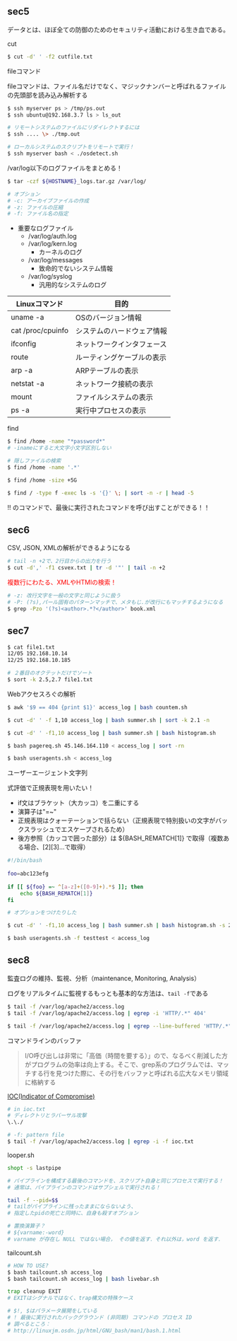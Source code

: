 ## sec5
データとは、ほぼ全ての防御のためのセキュリティ活動における生き血である。

cut

```sh
$ cut -d' ' -f2 cutfile.txt
```

fileコマンド

fileコマンドは、ファイル名だけでなく、マジックナンバーと呼ばれるファイルの先頭部を読み込み解析する

```sh
$ ssh myserver ps > /tmp/ps.out
$ ssh ubuntu@192.168.3.7 ls > ls_out

# リモートシステムのファイルにリダイレクトするには
$ ssh .... \> ./tmp.out

# ローカルシステムのスクリプトをリモートで実行！
$ ssh myserver bash < ./osdetect.sh
```

/var/log以下のログファイルをまとめる！

```sh
$ tar -czf ${HOSTNAME}_logs.tar.gz /var/log/

# オプション
# -c: アーカイブファイルの作成
# -z: ファイルの圧縮
# -f: ファイル名の指定 
```

- 重要なログファイル
  - /var/log/auth.log
  - /var/log/kern.log
    - カーネルのログ
  - /var/log/messages
    - 致命的でないシステム情報
  - /var/log/syslog
    - 汎用的なシステムのログ

| Linuxコマンド | 目的 |
| --- | --- |
| uname -a | OSのバージョン情報 |
| cat /proc/cpuinfo | システムのハードウェア情報 |
| ifconfig | ネットワークインタフェース |
| route | ルーティングケーブルの表示 |
| arp -a | ARPテーブルの表示 |
| netstat -a | ネットワーク接続の表示 |
| mount | ファイルシステムの表示 |
| ps -a | 実行中プロセスの表示 |


find

```sh
$ find /home -name "*password*"
# -inameにすると大文字小文字区別しない

# 隠しファイルの検索
$ find /home -name '.*'

$ find /home -size +5G

$ find / -type f -exec ls -s '{}' \; | sort -n -r | head -5
```

!! のコマンドで、最後に実行されたコマンドを呼び出すことができる！！


## sec6
CSV, JSON, XMLの解析ができるようになる

```sh
# tail -n +2で、2行目からの出力を行う
$ cut -d',' -f1 csvex.txt | tr -d '"' | tail -n +2
```

<span style="color:red">
複数行にわたる、XMLやHTMlの検索！
</span>

```sh
# -z: 改行文字を一般の文字と同じように扱う
# -P: (?s),パール固有のパターンマッチで、メタもじ.が改行にもマッチするようになる
$ grep -Pzo '(?s)<author>.*?</author>' book.xml
```


## sec7
```sh
$ cat file1.txt
12/05 192.168.10.14
12/25 192.168.10.185

# ２番目のオクテットだけでソート
$ sort -k 2.5,2.7 file1.txt
```

Webアクセスろぐの解析
```sh
$ awk '$9 == 404 {print $1}' access_log | bash countem.sh

$ cut -d' ' -f 1,10 access_log | bash summer.sh | sort -k 2.1 -n

$ cut -d' ' -f1,10 access_log | bash summer.sh | bash histogram.sh

$ bash pagereq.sh 45.146.164.110 < access_log | sort -rn

$ bash useragents.sh < access_log
```

ユーザーエージェント文字列

式評価で正規表現を用いたい！

- if文はブラケット（大カッコ）を二重にする
- 演算子は"=~"
- 正規表現はクォーテーションで括らない（正規表現で特別扱いの文字がバックスラッシュでエスケープされるため）
- 後方参照（カッコで囲った部分）は ${BASH_REMATCH[1]} で取得（複数ある場合、[2][3]…で取得）

```sh
#!/bin/bash
 
foo=abc123efg
 
if [[ ${foo} =~ ^[a-z]+([0-9]+).*$ ]]; then
    echo ${BASH_REMATCH[1]}
fi
```

```sh
# オプションをつけたりした

$ cut -d' ' -f1,10 access_log | bash summer.sh | bash histogram.sh -s 25

$ bash useragents.sh -f testtest < access_log
```


## sec8
監査ログの維持、監視、分析（maintenance, Monitoring, Analysis）

ログをリアルタイムに監視するもっとも基本的な方法は、`tail -f`である

```sh
$ tail -f /var/log/apache2/access.log
$ tail -f /var/log/apache2/access.log | egrep -i 'HTTP/.*" 404'

$ tail -f /var/log/apache2/access.log | egrep --line-buffered 'HTTP/.*" 404' | cut -d' ' -f4-7
```

コマンドラインのバッファ

> I/O呼び出しは非常に「高価（時間を要する）」ので、なるべく削減した方がプログラムの効率は向上する。そこで、grep系のプログラムでは、マッチする行を見つけた際に、その行をバッファと呼ばれる広大なメモリ領域に格納する


[IOC(Indicator of Compromise)](https://www.logsign.com/blog/what-is-ioc-in-cyber-security/)

```sh
# in ioc.txt
# ディレクトリとラバーサル攻撃
\.\./

# -f: pattern file
$ tail -f /var/log/apache2/access.log | egrep -i -f ioc.txt
```

looper.sh

```sh
shopt -s lastpipe

# パイプラインを構成する最後のコマンドを、スクリプト自身と同じプロセスで実行する！
# 通常は、パイプラインのコマンドはサブシェルで実行される！

tail -f --pid=$$
# tailがパイプラインに残ったままにならないよう、
# 指定したpidの死亡と同時に、自身も殺すオプション

# 置換演算子？
# ${varname:-word}	 
# varname が存在し NULL ではない場合， その値を返す．それ以外は，word を返す．
```

tailcount.sh

```sh
# HOW TO USE?
$ bash tailcount.sh access_log 
$ bash tailcount.sh access_log | bash livebar.sh

trap cleanup EXIT
# EXITはシグナルではなく、trap構文の特殊ケース

# $!, $はパラメータ展開をしている
# ! 最後に実行されたバックグラウンド (非同期) コマンドの プロセス ID 
# 調べるところ：
# http://linuxjm.osdn.jp/html/GNU_bash/man1/bash.1.html
```

